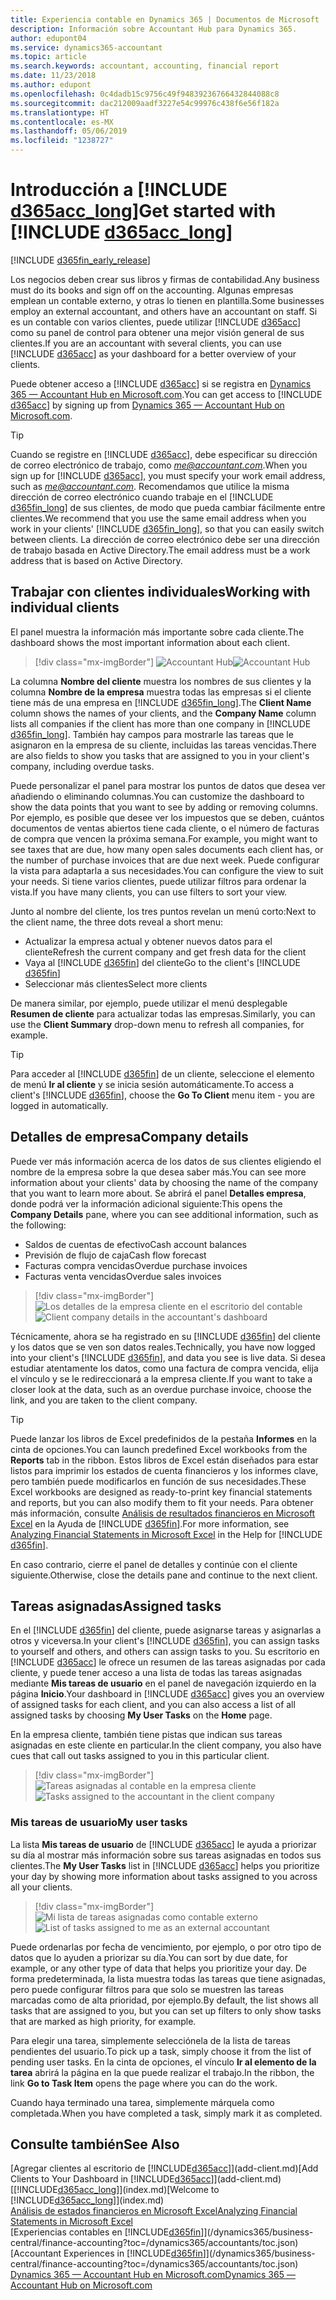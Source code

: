 ```yaml
---
title: Experiencia contable en Dynamics 365 | Documentos de Microsoft
description: Información sobre Accountant Hub para Dynamics 365.
author: edupont04
ms.service: dynamics365-accountant
ms.topic: article
ms.search.keywords: accountant, accounting, financial report
ms.date: 11/23/2018
ms.author: edupont
ms.openlocfilehash: 0c4dadb15c9756c49f94839236766432844088c8
ms.sourcegitcommit: dac212009aadf3227e54c99976c438f6e56f182a
ms.translationtype: HT
ms.contentlocale: es-MX
ms.lasthandoff: 05/06/2019
ms.locfileid: "1238727"
---
```

# <a name="get-started-with-include-d365acclongincludesd365acclongmdmd"></a><span data-ttu-id="95532-103">Introducción a [!INCLUDE [d365acc_long](includes/d365acc_long_md.md)]</span><span class="sxs-lookup"><span data-stu-id="95532-103">Get started with [!INCLUDE [d365acc_long](includes/d365acc_long_md.md)]</span></span>
[!INCLUDE [d365fin_early_release](includes/d365fin_early_release.md.md)]

<span data-ttu-id="95532-104">Los negocios deben crear sus libros y firmas de contabilidad.</span><span class="sxs-lookup"><span data-stu-id="95532-104">Any business must do its books and sign off on the accounting.</span></span> <span data-ttu-id="95532-105">Algunas empresas emplean un contable externo, y otras lo tienen en plantilla.</span><span class="sxs-lookup"><span data-stu-id="95532-105">Some businesses employ an external accountant, and others have an accountant on staff.</span></span> <span data-ttu-id="95532-106">Si es un contable con varios clientes, puede utilizar [!INCLUDE [d365acc](includes/d365acc_md.md)] como su panel de control para obtener una mejor visión general de sus clientes.</span><span class="sxs-lookup"><span data-stu-id="95532-106">If you are an accountant with several clients, you can use [!INCLUDE [d365acc](includes/d365acc_md.md)] as your dashboard for a better overview of your clients.</span></span>  

<span data-ttu-id="95532-107">Puede obtener acceso a [!INCLUDE [d365acc](includes/d365acc_md.md)] si se registra en [Dynamics 365 — Accountant Hub en Microsoft.com](https://www.microsoft.com/en-us/dynamics365/financial-insights-for-accountants).</span><span class="sxs-lookup"><span data-stu-id="95532-107">You can get access to [!INCLUDE [d365acc](includes/d365acc_md.md)] by signing up from [Dynamics 365 — Accountant Hub on Microsoft.com](https://www.microsoft.com/en-us/dynamics365/financial-insights-for-accountants).</span></span>  

> [!TIP]
>  <span data-ttu-id="95532-108">Cuando se registre en [!INCLUDE [d365acc](includes/d365acc_md.md)], debe especificar su dirección de correo electrónico de trabajo, como <em>me@accountant.com</em>.</span><span class="sxs-lookup"><span data-stu-id="95532-108">When you sign up for [!INCLUDE [d365acc](includes/d365acc_md.md)], you must specify your work email address, such as <em>me@accountant.com</em>.</span></span> <span data-ttu-id="95532-109">Recomendamos que utilice la misma dirección de correo electrónico cuando trabaje en el [!INCLUDE [d365fin_long](includes/d365fin_long_md.md)] de sus clientes, de modo que pueda cambiar fácilmente entre clientes.</span><span class="sxs-lookup"><span data-stu-id="95532-109">We recommend that you use the same email address when you work in your clients' [!INCLUDE [d365fin_long](includes/d365fin_long_md.md)], so that you can easily switch between clients.</span></span> <span data-ttu-id="95532-110">La dirección de correo electrónico debe ser una dirección de trabajo basada en Active Directory.</span><span class="sxs-lookup"><span data-stu-id="95532-110">The email address must be a work address that is based on Active Directory.</span></span>

## <a name="working-with-individual-clients"></a><span data-ttu-id="95532-111">Trabajar con clientes individuales</span><span class="sxs-lookup"><span data-stu-id="95532-111">Working with individual clients</span></span>
<span data-ttu-id="95532-112">El panel muestra la información más importante sobre cada cliente.</span><span class="sxs-lookup"><span data-stu-id="95532-112">The dashboard shows the most important information about each client.</span></span>  

> [!div class="mx-imgBorder"]
> <span data-ttu-id="95532-113">![Accountant Hub](./media/accountant-get-started/accountant-dashboard.png)</span><span class="sxs-lookup"><span data-stu-id="95532-113">![Accountant Hub](./media/accountant-get-started/accountant-dashboard.png)</span></span>

<span data-ttu-id="95532-114">La columna **Nombre del cliente** muestra los nombres de sus clientes y la columna **Nombre de la empresa** muestra todas las empresas si el cliente tiene más de una empresa en [!INCLUDE [d365fin_long](includes/d365fin_long_md.md)].</span><span class="sxs-lookup"><span data-stu-id="95532-114">The **Client Name** column shows the names of your clients, and the **Company Name** column lists all companies if the client has more than one company in [!INCLUDE [d365fin_long](includes/d365fin_long_md.md)].</span></span> <span data-ttu-id="95532-115">También hay campos para mostrarle las tareas que le asignaron en la empresa de su cliente, incluidas las tareas vencidas.</span><span class="sxs-lookup"><span data-stu-id="95532-115">There are also fields to show you tasks that are assigned to you in your client's company, including overdue tasks.</span></span>  

<span data-ttu-id="95532-116">Puede personalizar el panel para mostrar los puntos de datos que desea ver añadiendo o eliminando columnas.</span><span class="sxs-lookup"><span data-stu-id="95532-116">You can customize the dashboard to show the data points that you want to see by adding or removing columns.</span></span> <span data-ttu-id="95532-117">Por ejemplo, es posible que desee ver los impuestos que se deben, cuántos documentos de ventas abiertos tiene cada cliente, o el número de facturas de compra que vencen la próxima semana.</span><span class="sxs-lookup"><span data-stu-id="95532-117">For example, you might want to see taxes that are due, how many open sales documents each client has, or the number of purchase invoices that are due next week.</span></span> <span data-ttu-id="95532-118">Puede configurar la vista para adaptarla a sus necesidades.</span><span class="sxs-lookup"><span data-stu-id="95532-118">You can configure the view to suit your needs.</span></span> <span data-ttu-id="95532-119">Si tiene varios clientes, puede utilizar filtros para ordenar la vista.</span><span class="sxs-lookup"><span data-stu-id="95532-119">If you have many clients, you can use filters to sort your view.</span></span>  

<span data-ttu-id="95532-120">Junto al nombre del cliente, los tres puntos revelan un menú corto:</span><span class="sxs-lookup"><span data-stu-id="95532-120">Next to the client name, the three dots reveal a short menu:</span></span>

- <span data-ttu-id="95532-121">Actualizar la empresa actual y obtener nuevos datos para el cliente</span><span class="sxs-lookup"><span data-stu-id="95532-121">Refresh the current company and get fresh data for the client</span></span>  
- <span data-ttu-id="95532-122">Vaya al [!INCLUDE [d365fin](includes/d365fin_md.md)] del cliente</span><span class="sxs-lookup"><span data-stu-id="95532-122">Go to the client's [!INCLUDE [d365fin](includes/d365fin_md.md)]</span></span>  
- <span data-ttu-id="95532-123">Seleccionar más clientes</span><span class="sxs-lookup"><span data-stu-id="95532-123">Select more clients</span></span>  

<span data-ttu-id="95532-124">De manera similar, por ejemplo, puede utilizar el menú desplegable **Resumen de cliente** para actualizar todas las empresas.</span><span class="sxs-lookup"><span data-stu-id="95532-124">Similarly, you can use the **Client Summary** drop-down menu to refresh all companies, for example.</span></span>  

> [!TIP]
>  <span data-ttu-id="95532-125">Para acceder al [!INCLUDE [d365fin](includes/d365fin_md.md)] de un cliente, seleccione el elemento de menú **Ir al cliente** y se inicia sesión automáticamente.</span><span class="sxs-lookup"><span data-stu-id="95532-125">To access a client's [!INCLUDE [d365fin](includes/d365fin_md.md)], choose the **Go To Client** menu item - you are logged in automatically.</span></span>

## <a name="company-details"></a><span data-ttu-id="95532-126">Detalles de empresa</span><span class="sxs-lookup"><span data-stu-id="95532-126">Company details</span></span>
<span data-ttu-id="95532-127">Puede ver más información acerca de los datos de sus clientes eligiendo el nombre de la empresa sobre la que desea saber más.</span><span class="sxs-lookup"><span data-stu-id="95532-127">You can see more information about your clients' data by choosing the name of the company that you want to learn more about.</span></span> <span data-ttu-id="95532-128">Se abrirá el panel **Detalles empresa**, donde podrá ver la información adicional siguiente:</span><span class="sxs-lookup"><span data-stu-id="95532-128">This opens the **Company Details** pane, where you can see additional information, such as the following:</span></span>  

* <span data-ttu-id="95532-129">Saldos de cuentas de efectivo</span><span class="sxs-lookup"><span data-stu-id="95532-129">Cash account balances</span></span>  
* <span data-ttu-id="95532-130">Previsión de flujo de caja</span><span class="sxs-lookup"><span data-stu-id="95532-130">Cash flow forecast</span></span>  
* <span data-ttu-id="95532-131">Facturas compra vencidas</span><span class="sxs-lookup"><span data-stu-id="95532-131">Overdue purchase invoices</span></span>  
* <span data-ttu-id="95532-132">Facturas venta vencidas</span><span class="sxs-lookup"><span data-stu-id="95532-132">Overdue sales invoices</span></span>  

> [!div class="mx-imgBorder"]
> <span data-ttu-id="95532-133">![Los detalles de la empresa cliente en el escritorio del contable](./media/accountant-get-started/accountant-company-details.png)</span><span class="sxs-lookup"><span data-stu-id="95532-133">![Client company details in the accountant's dashboard](./media/accountant-get-started/accountant-company-details.png)</span></span>

<span data-ttu-id="95532-134">Técnicamente, ahora se ha registrado en su [!INCLUDE [d365fin](includes/d365fin_md.md)] del cliente y los datos que se ven son datos reales.</span><span class="sxs-lookup"><span data-stu-id="95532-134">Technically, you have now logged into your client's [!INCLUDE [d365fin](includes/d365fin_md.md)], and data you see is live data.</span></span> <span data-ttu-id="95532-135">Si desea estudiar atentamente los datos, como una factura de compra vencida, elija el vínculo y se le redireccionará a la empresa cliente.</span><span class="sxs-lookup"><span data-stu-id="95532-135">If you want to take a closer look at the data, such as an overdue purchase invoice, choose the link, and you are taken to the client company.</span></span>  

> [!TIP]
> <span data-ttu-id="95532-136">Puede lanzar los libros de Excel predefinidos de la pestaña **Informes** en la cinta de opciones.</span><span class="sxs-lookup"><span data-stu-id="95532-136">You can launch predefined Excel workbooks from the **Reports** tab in the ribbon.</span></span> <span data-ttu-id="95532-137">Estos libros de Excel están diseñados para estar listos para imprimir los estados de cuenta financieros y los informes clave, pero también puede modificarlos en función de sus necesidades.</span><span class="sxs-lookup"><span data-stu-id="95532-137">These Excel workbooks are designed as ready-to-print key financial statements and reports, but you can also modify them to fit your needs.</span></span> <span data-ttu-id="95532-138">Para obtener más información, consulte [Análisis de resultados financieros en Microsoft Excel](/dynamics365/business-central/finance-analyze-excel?toc=/dynamics365/accountants/toc.json) en la Ayuda de [!INCLUDE [d365fin](includes/d365fin_md.md)].</span><span class="sxs-lookup"><span data-stu-id="95532-138">For more information, see [Analyzing Financial Statements in Microsoft Excel](/dynamics365/business-central/finance-analyze-excel?toc=/dynamics365/accountants/toc.json) in the Help for [!INCLUDE [d365fin](includes/d365fin_md.md)].</span></span>  

<span data-ttu-id="95532-139">En caso contrario, cierre el panel de detalles y continúe con el cliente siguiente.</span><span class="sxs-lookup"><span data-stu-id="95532-139">Otherwise, close the details pane and continue to the next client.</span></span>  

## <a name="assigned-tasks"></a><span data-ttu-id="95532-140">Tareas asignadas</span><span class="sxs-lookup"><span data-stu-id="95532-140">Assigned tasks</span></span>
<span data-ttu-id="95532-141">En el [!INCLUDE [d365fin](includes/d365fin_md.md)] del cliente, puede asignarse tareas y asignarlas a otros y viceversa.</span><span class="sxs-lookup"><span data-stu-id="95532-141">In your client's [!INCLUDE [d365fin](includes/d365fin_md.md)], you can assign tasks to yourself and others, and others can assign tasks to you.</span></span> <span data-ttu-id="95532-142">Su escritorio en [!INCLUDE [d365acc](includes/d365acc_md.md)] le ofrece un resumen de las tareas asignadas por cada cliente, y puede tener acceso a una lista de todas las tareas asignadas mediante **Mis tareas de usuario** en el panel de navegación izquierdo en la página **Inicio**.</span><span class="sxs-lookup"><span data-stu-id="95532-142">Your dashboard in [!INCLUDE [d365acc](includes/d365acc_md.md)] gives you an overview of assigned tasks for each client, and you can also access a list of all assigned tasks by choosing **My User Tasks** on the **Home** page.</span></span>  

<span data-ttu-id="95532-143">En la empresa cliente, también tiene pistas que indican sus tareas asignadas en este cliente en particular.</span><span class="sxs-lookup"><span data-stu-id="95532-143">In the client company, you also have cues that call out tasks assigned to you in this particular client.</span></span>

> [!div class="mx-imgBorder"]
> <span data-ttu-id="95532-144">![Tareas asignadas al contable en la empresa cliente](./media/accountant-get-started/accountant-company-details-tasks.png)</span><span class="sxs-lookup"><span data-stu-id="95532-144">![Tasks assigned to the accountant in the client company](./media/accountant-get-started/accountant-company-details-tasks.png)</span></span>

### <a name="my-user-tasks"></a><span data-ttu-id="95532-145">Mis tareas de usuario</span><span class="sxs-lookup"><span data-stu-id="95532-145">My user tasks</span></span>
<span data-ttu-id="95532-146">La lista **Mis tareas de usuario** de [!INCLUDE [d365acc](includes/d365acc_md.md)] le ayuda a priorizar su día al mostrar más información sobre sus tareas asignadas en todos sus clientes.</span><span class="sxs-lookup"><span data-stu-id="95532-146">The **My User Tasks** list in [!INCLUDE [d365acc](includes/d365acc_md.md)] helps you prioritize your day by showing more information about tasks assigned to you across all your clients.</span></span>  

> [!div class="mx-imgBorder"]
> <span data-ttu-id="95532-147">![Mi lista de tareas asignadas como contable externo](./media/accountant-get-started/accountant-tasklist.png)</span><span class="sxs-lookup"><span data-stu-id="95532-147">![List of tasks assigned to me as an external accountant](./media/accountant-get-started/accountant-tasklist.png)</span></span>

<span data-ttu-id="95532-148">Puede ordenarlas por fecha de vencimiento, por ejemplo, o por otro tipo de datos que lo ayuden a priorizar su día.</span><span class="sxs-lookup"><span data-stu-id="95532-148">You can sort by due date, for example, or any other type of data that helps you prioritize your day.</span></span> <span data-ttu-id="95532-149">De forma predeterminada, la lista muestra todas las tareas que tiene asignadas, pero puede configurar filtros para que solo se muestren las tareas marcadas como de alta prioridad, por ejemplo.</span><span class="sxs-lookup"><span data-stu-id="95532-149">By default, the list shows all tasks that are assigned to you, but you can set up filters to only show tasks that are marked as high priority, for example.</span></span>

<span data-ttu-id="95532-150">Para elegir una tarea, simplemente selecciónela de la lista de tareas pendientes del usuario.</span><span class="sxs-lookup"><span data-stu-id="95532-150">To pick up a task, simply choose it from the list of pending user tasks.</span></span> <span data-ttu-id="95532-151">En la cinta de opciones, el vínculo **Ir al elemento de la tarea** abrirá la página en la que puede realizar el trabajo.</span><span class="sxs-lookup"><span data-stu-id="95532-151">In the ribbon, the link **Go to Task Item** opens the page where you can do the work.</span></span>  

<span data-ttu-id="95532-152">Cuando haya terminado una tarea, simplemente márquela como completada.</span><span class="sxs-lookup"><span data-stu-id="95532-152">When you have completed a task, simply mark it as completed.</span></span>  

## <a name="see-also"></a><span data-ttu-id="95532-153">Consulte también</span><span class="sxs-lookup"><span data-stu-id="95532-153">See Also</span></span>

<span data-ttu-id="95532-154">[Agregar clientes al escritorio de [!INCLUDE[d365acc](includes/d365acc_md.md)]](add-client.md)</span><span class="sxs-lookup"><span data-stu-id="95532-154">[Add Clients to Your Dashboard in [!INCLUDE[d365acc](includes/d365acc_md.md)]](add-client.md)</span></span>  
<span data-ttu-id="95532-155">[[!INCLUDE[d365acc_long](includes/d365acc_long_md.md)]](index.md)</span><span class="sxs-lookup"><span data-stu-id="95532-155">[Welcome to [!INCLUDE[d365acc_long](includes/d365acc_long_md.md)]](index.md)</span></span>  
[<span data-ttu-id="95532-156">Análisis de estados financieros en Microsoft Excel</span><span class="sxs-lookup"><span data-stu-id="95532-156">Analyzing Financial Statements in Microsoft Excel</span></span>](/dynamics365/business-central/finance-analyze-excel?toc=/dynamics365/accountants/toc.json)  
<span data-ttu-id="95532-157">[Experiencias contables en [!INCLUDE[d365fin](includes/d365fin_md.md)]](/dynamics365/business-central/finance-accounting?toc=/dynamics365/accountants/toc.json)</span><span class="sxs-lookup"><span data-stu-id="95532-157">[Accountant Experiences in [!INCLUDE[d365fin](includes/d365fin_md.md)]](/dynamics365/business-central/finance-accounting?toc=/dynamics365/accountants/toc.json)</span></span>  
[<span data-ttu-id="95532-158">Dynamics 365 — Accountant Hub en Microsoft.com</span><span class="sxs-lookup"><span data-stu-id="95532-158">Dynamics 365 — Accountant Hub on Microsoft.com</span></span>](https://www.microsoft.com/en-us/dynamics365/financial-insights-for-accountants)  
